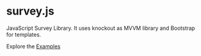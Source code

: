 # survey.js
JavaScript Survey Library. It uses knockout as MVVM library and Bootstrap for templates.

Explore the [Examples](http://andrewtelnov.github.io/surveyjs/)